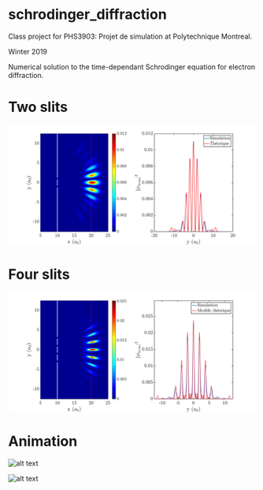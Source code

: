 # schrodinger_diffraction

Class project for PHS3903: Projet de simulation at Polytechnique Montreal.

Winter 2019

Numerical solution to the time-dependant Schrodinger equation for electron diffraction.


# Two slits
![alt text](https://github.com/paxing/schrodinger_diffraction/blob/main/figures/fit_double_fente_test.png?raw=true)


# Four slits
![alt text](https://github.com/paxing/schrodinger_diffraction/blob/main/figures/fit_4_fentes.png?raw=true)

# Animation

![alt text](https://github.com/paxing/schrodinger_diffraction/blob/main/figures/animation_2fentes.gif?raw=true)


![alt text](https://github.com/paxing/schrodinger_diffraction/blob/main/figures/animation_4fentes.gif?raw=true)

